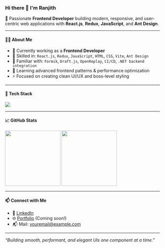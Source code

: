 ### Hi there 👋 I'm Ranjith

🚀 Passionate **Frontend Developer** building modern, responsive, and user-centric web applications with **React.js**, **Redux**, **JavaScript**, and **Ant Design**.

---

#### 👨‍💻 About Me
- 🔭 Currently working as a **Frontend Developer**
- 🧠 Skilled in: `React.js`, `Redux`, `JavaScript`, `HTML`, `CSS`, `Vite`, `Ant Design`
- 🔄 Familiar with: `Formik`, `Draft.js`, `OpenReplay`, `CI/CD`, `.NET backend integration`
- 🌱 Learning advanced frontend patterns & performance optimization
- ⚡ Focused on creating clean UI/UX and boss-level styling

---

#### 🧰 Tech Stack
<p>
  <img src="https://skillicons.dev/icons?i=react,redux,javascript,html,css,tailwind,vite,git,github" />
</p>

---

#### 📈 GitHub Stats
<p>
  <img height="180em" src="https://github-readme-stats.vercel.app/api?username=your-username&show_icons=true&theme=radical" />
  <img height="180em" src="https://github-readme-stats.vercel.app/api/top-langs/?username=your-username&layout=compact&theme=radical" />
</p>

---

#### 📫 Connect with Me
- 💼 [LinkedIn](https://www.linkedin.com/in/your-link/)
- 🌐 [Portfolio](https://yourfolio.com/) (Coming soon!)
- 📬 Mail: youremail@example.com

---

_“Building smooth, performant, and elegant UIs one component at a time.”_

